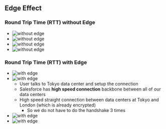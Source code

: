 ## Edge Effect

### Round Trip Time (RTT) without Edge
- ![without edge](img/woEdge2.png)
- ![without edge](img/woEdge0.png)
- ![without edge](img/woEdge.png)
- ![without edge](img/woEdge3.png)

### Round Trip Time (RTT) with Edge
- ![with edge](img/wEdge.png)
- ![with edge](img/wEdge-0.png)
    - User talks to Tokyo data center and setup the connection
    - Salesforce has **high speed connection** backbone between all of our data centers
    - High speed straight connection between data centers at Tokyo and London (which is already encrypted) 
        - So we do not have to do the handshake 3 times
- ![with edge](img/wEdge-3.png)
- ![with edge](img/wEdge_4.png)


